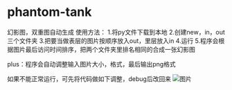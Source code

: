 # phantom-tank
幻影图，双重图自动生成
使用方法：
1.将py文件下载到本地
2.创建new，in，out三个文件夹
3.把要当做表层的图片按顺序放入out，里层放入in
4.运行
5.程序会根据图片最后访问时间排序，把两个文件夹里排名相同的合成一张幻影图

plus：程序会自动调整输入图片大小，格式，最后输出png格式


如果不能正常运行，可先将代码做如下调整，debug后改回来
![图片](https://user-images.githubusercontent.com/67435618/112637323-fbffd800-8e78-11eb-8675-5e99126792f4.png)

